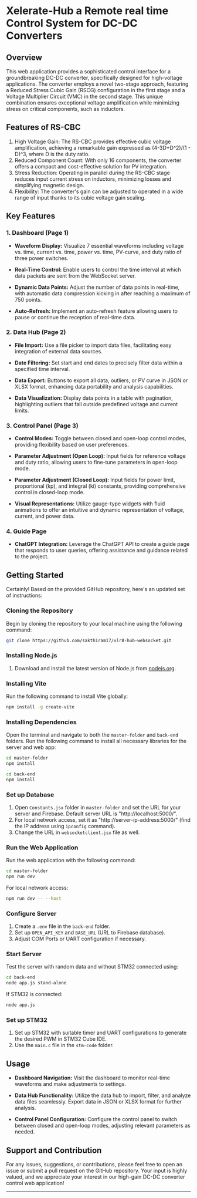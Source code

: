 

# Xelerate-Hub a Remote real time Control System for DC-DC Converters

## Overview
This web application provides a sophisticated control interface for a groundbreaking DC-DC converter, specifically designed for high-voltage applications. The converter employs a novel two-stage approach, featuring a Reduced Stress Cubic Gain (RSCG) configuration in the first stage and a Voltage Multiplier Circuit (VMC) in the second stage. This unique combination ensures exceptional voltage amplification while minimizing stress on critical components, such as inductors.
## Features of RS-CBC
1. High Voltage Gain: The RS-CBC provides effective cubic voltage amplification, achieving a remarkable gain expressed as (4-3D+D^2)/(1 - D)^3, where D is the duty ratio.
2. Reduced Component Count: With only 16 components, the converter offers a compact and cost-effective solution for PV integration.
3. Stress Reduction: Operating in parallel during the RS-CBC stage reduces input current stress on inductors, minimizing losses and simplifying magnetic design.
4. Flexibility: The converter's gain can be adjusted to operated in a wide range of input thanks to its cubic voltage gain scaling.

## Key Features

### 1. Dashboard (Page 1)

- **Waveform Display:** Visualize 7 essential waveforms including voltage vs. time, current vs. time, power vs. time, PV-curve, and duty ratio of three power switches.

- **Real-Time Control:** Enable users to control the time interval at which data packets are sent from the WebSocket server.

- **Dynamic Data Points:** Adjust the number of data points in real-time, with automatic data compression kicking in after reaching a maximum of 750 points.

- **Auto-Refresh:** Implement an auto-refresh feature allowing users to pause or continue the reception of real-time data.

### 2. Data Hub (Page 2)

- **File Import:** Use a file picker to import data files, facilitating easy integration of external data sources.

- **Date Filtering:** Set start and end dates to precisely filter data within a specified time interval.

- **Data Export:** Buttons to export all data, outliers, or PV curve in JSON or XLSX format, enhancing data portability and analysis capabilities.

- **Data Visualization:** Display data points in a table with pagination, highlighting outliers that fall outside predefined voltage and current limits.

### 3. Control Panel (Page 3)

- **Control Modes:** Toggle between closed and open-loop control modes, providing flexibility based on user preferences.

- **Parameter Adjustment (Open Loop):** Input fields for reference voltage and duty ratio, allowing users to fine-tune parameters in open-loop mode.

- **Parameter Adjustment (Closed Loop):** Input fields for power limit, proportional (kp), and integral (ki) constants, providing comprehensive control in closed-loop mode.

- **Visual Representations:** Utilize gauge-type widgets with fluid animations to offer an intuitive and dynamic representation of voltage, current, and power data.

### 4. Guide Page

- **ChatGPT Integration:** Leverage the ChatGPT API to create a guide page that responds to user queries, offering assistance and guidance related to the project.

## Getting Started
Certainly! Based on the provided GitHub repository, here's an updated set of instructions:

### Cloning the Repository

Begin by cloning the repository to your local machine using the following command:

```bash
git clone https://github.com/sakthiram17/xlr8-hub-websocket.git
```

### Installing Node.js

1. Download and install the latest version of Node.js from [nodejs.org](https://nodejs.org/).

### Installing Vite

Run the following command to install Vite globally:

```bash
npm install -g create-vite
```

### Installing Dependencies

Open the terminal and navigate to both the `master-folder` and `back-end` folders. Run the following command to install all necessary libraries for the server and web app:

```bash
cd master-folder
npm install

cd back-end
npm install
```

### Set up Database

1. Open `Constants.jsx` folder in `master-folder` and set the URL for your server and Firebase. Default server URL is "http://localhost:5000/".
2. For local network access, set it as "http://server-ip-address:5000/" (find the IP address using `ipconfig` command).
3. Change the URL in `websocketclient.jsx` file as well.

### Run the Web Application

Run the web application with the following command:

```bash
cd master-folder
npm run dev
```

For local network access:

```bash
npm run dev -- --host
```

### Configure Server

1. Create a `.env` file in the `back-end` folder.
2. Set up `OPEN_API_KEY` and `BASE_URL` (URL to Firebase database).
3. Adjust COM Ports or UART configuration if necessary.

### Start Server

Test the server with random data and without STM32 connected using:

```bash
cd back-end
node app.js stand-alone
```

If STM32 is connected:

```bash
node app.js
```

### Set up STM32

1. Set up STM32 with suitable timer and UART configurations to generate the desired PWM in STM32 Cube IDE.
2. Use the `main.c` file in the `stm-code` folder.



## Usage

- **Dashboard Navigation:** Visit the dashboard to monitor real-time waveforms and make adjustments to settings.

- **Data Hub Functionality:** Utilize the data hub to import, filter, and analyze data files seamlessly. Export data in JSON or XLSX format for further analysis.

- **Control Panel Configuration:** Configure the control panel to switch between closed and open-loop modes, adjusting relevant parameters as needed.

## Support and Contribution

For any issues, suggestions, or contributions, please feel free to open an issue or submit a pull request on the GitHub repository. Your input is highly valued, and we appreciate your interest in our high-gain DC-DC converter control web application!

---
